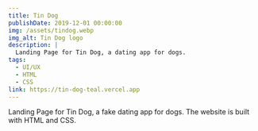 ```yaml
---
title: Tin Dog
publishDate: 2019-12-01 00:00:00
img: /assets/tindog.webp
img_alt: Tin Dog logo
description: |
  Landing Page for Tin Dog, a dating app for dogs.
tags:
  - UI/UX
  - HTML
  - CSS
link: https://tin-dog-teal.vercel.app
---
```


Landing Page for Tin Dog, a fake dating app for dogs. The website is built with HTML and CSS.
